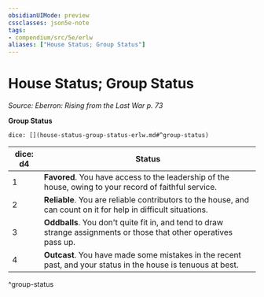 ```yaml
---
obsidianUIMode: preview
cssclasses: json5e-note
tags:
- compendium/src/5e/erlw
aliases: ["House Status; Group Status"]
---
```

# House Status; Group Status
*Source: Eberron: Rising from the Last War p. 73* 

**Group Status**

`dice: [](house-status-group-status-erlw.md#^group-status)`

| dice: d4 | Status |
|----------|--------|
| 1 | **Favored**. You have access to the leadership of the house, owing to your record of faithful service. |
| 2 | **Reliable**. You are reliable contributors to the house, and can count on it for help in difficult situations. |
| 3 | **Oddballs**. You don't quite fit in, and tend to draw strange assignments or those that other operatives pass up. |
| 4 | **Outcast**. You have made some mistakes in the recent past, and your status in the house is tenuous at best. |
^group-status